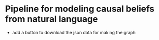 # Pipeline for modeling causal beliefs from natural language


- add a button to download the json data for making the graph
